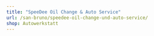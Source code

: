 ```yaml
---
title: "SpeeDee Oil Change & Auto Service"
url: /san-bruno/speedee-oil-change-und-auto-service/
shop: Autowerkstatt
---
```

